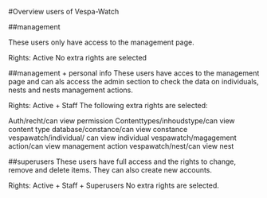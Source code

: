 
#Overview users of Vespa-Watch

##management

These users only have access to the management page.

Rights: Active
No extra rights are selected

##management + personal info
These users have acces to the management page and can als access the admin section to check the data on individuals, nests and nests management actions.

Rights:  Active + Staff
The following extra rights are selected:

Auth/recht/can view permission
Contenttypes/inhoudstype/can view content type
database/constance/can view constance
vespawatch/individual/ can view individual
vespawatch/magagement action/can view management action
vespawatch/nest/can view nest

##superusers
These users have full access and the rights to change, remove and delete items. They can also create new accounts.

Rights: Active + Staff + Superusers
No extra rights are selected.